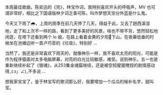 本周最佳歌曲，陈奕迅的《完》，林宝作词，我特别喜欢开头的呼吸声，MV 也可谓非常好，相比之下国语版林夕词乏善可陈，叫作梦想天空分外蓝是什么鬼。

今天又下雨了🌧️，上周的雨季在前几天停了几天，得益于此，又去了趟西溪湿地，走了和上次不一样的路，看到了更多美好的风景，啥也不带不背，悠然轻松地闲逛，在塔下还看到两个 lo 娘，在路上看着金黄的夕阳🌇下山，在夜幕低垂的时候坐在池塘边听一首卢巧音的《垃圾》，特别好 ...

当然了，我还是非常喜欢下雨天的，就像神乐一样，我不喜欢太亮的阳光，可能是作为程序猿面对太多电脑屏幕，对亮的白光比较敏感，难受。说到神乐，五一也是重新继续补起了《银魂》，从253集金魂篇继续，还是被空知猩猩瞎捏的剧情感动得_(:з」∠)_不多说 ...

想我家宝宝了，鉴于林宝写的歌词那么好，我要增加一个瓜瓜的候补名字，就叫宝。
